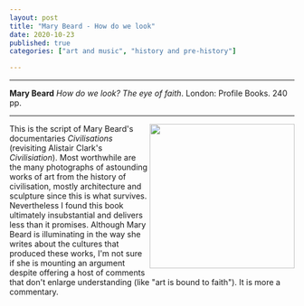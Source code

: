 ```yaml
---
layout: post
title: "Mary Beard - How do we look"
date: 2020-10-23
published: true
categories: ["art and music", "history and pre-history"]

---
```



***
<b>Mary Beard</b> _How do we look?  The eye of faith_. London: Profile Books. 240 pp.

***

<img align="right" src="https://profilebooks.com/media/catalog/product/cache/2/image/363x/040ec09b1e35df139433887a97daa66f/9/7/9781781259993_3.jpg"  width="256"  alt="">

This is the script of Mary Beard's documentaries _Civilisations_ (revisiting Alistair Clark's _Civilisiation_).  Most worthwhile are the many photographs of astounding works of art from the history of civilisation, mostly architecture and sculpture since this is what survives.  Nevertheless I found this book ultimately insubstantial and delivers less than it promises.  Although Mary Beard is illuminating in the way she writes about the cultures that produced these works, I'm not sure if she is mounting an argument despite offering a host of comments that don't enlarge understanding (like "art is bound to faith").  It is more a commentary.    

